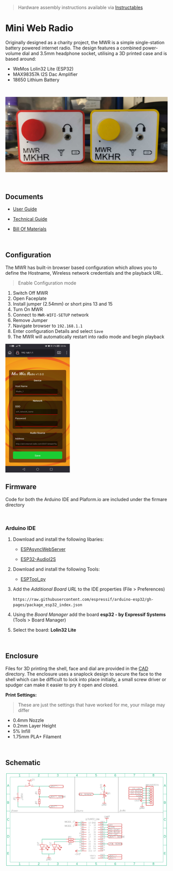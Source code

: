 > Hardware assembly instructions available via [Instructables](https://www.instructables.com/Mini-Web-Radio-ESP32)


# Mini Web Radio
Originally designed as a charity project, the MWR is a simple single-station battery powered internet radio. The design features a combined power-volume dial and 3.5mm headphone socket, utilising a 3D printed case and is based around:

* WeMos Lolin32 Lite (ESP32)
* MAX98357A I2S Dac Amplifier
* 18650 Lithium Battery


</br>

![Picture](_github/images/mwr_mkhr.png)

</br>
  
## Documents

* [User Guide](Documentation/MWR_User_Guide.pdf)

* [Technical Guide](Documentation/MWR_Technical_Guide.pdf)

* [Bill Of Materials](Documentation/BOM.pdf)

</br>

## Configuration

The MWR has built-in browser based configuration which allows you to define the Hostname, Wireless network credentials and the playback URL.

> Enable Configuration mode

1. Switch Off MWR
2. Open Faceplate 
3. Install jumper (2.54mm) or short pins 13 and 15
4. Turn On MWR
5. Connect to `MWR-WIFI-SETUP` network
6. Remove Jumper
6. Navigate browser to `192.168.1.1`
7. Enter configuration Details and select `Save`
8. The MWR will automatically restart into radio mode and begin playback

<img src="_github/images/config_screenshot.jpg" height="400" width="200">

## Firmware

Code for both the Arduino IDE and Plaform.io are included under the firmare directory

</br>

### Arduino IDE

1. Download and install the following libaries:

    * [ESPAsyncWebServer](https://github.com/me-no-dev/ESPAsyncWebServer)

    * [ESP32-AudioI2S](https://github.com/schreibfaul1/ESP32-audioI2S)

2. Download and install the following Tools:

    * [ESPTool_py](https://github.com/me-no-dev/arduino-esp32fs-plugin/releases/)

3. Add the _Additional Board URL_ to the IDE properties (File > Preferences)

    ```https://raw.githubusercontent.com/espressif/arduino-esp32/gh-pages/package_esp32_index.json```

4. Using the _Board Manager_ add the board **esp32 - by Expressif Systems** (Tools > Board Manager)

5. Select the board: **Lolin32 Lite**

</br>

## Enclosure

Files for 3D printing the shell, face and dial are provided in the [CAD](CAD) directory. The enclosure uses a snaplock design to secure the face to the shell which can be difficult to lock into place initially, a small screw driver or spudger can make it easier to pry it open and closed.

**Print Settings:**

> These are just the settings that have worked for me, your milage may differ

* 0.4mm Nozzle
* 0.2mm Layer Height
* 5% Infill
* 1.75mm PLA+ Filament

</br>

## Schematic

![Schematic Preview](_github/images/schematic_v2.webp)

